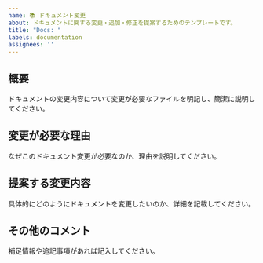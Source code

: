```yaml
---
name: 📚 ドキュメント変更
about: ドキュメントに関する変更・追加・修正を提案するためのテンプレートです。
title: "Docs: "
labels: documentation
assignees: ''
---
```


<!------（必須）------>
## 概要

ドキュメントの変更内容について変更が必要なファイルを明記し、簡潔に説明してください。

<!------（推奨）------>
## 変更が必要な理由

なぜこのドキュメント変更が必要なのか、理由を説明してください。

## 提案する変更内容

具体的にどのようにドキュメントを変更したいのか、詳細を記載してください。

<!------（任意）------>
## その他のコメント

補足情報や追記事項があれば記入してください。
